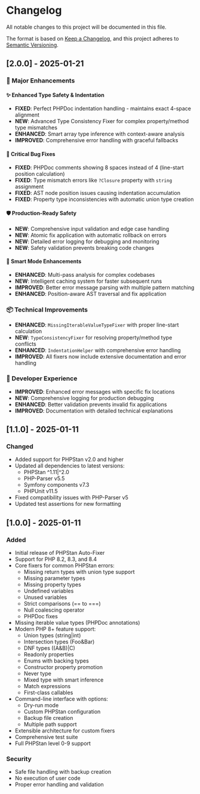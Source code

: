 # Changelog

All notable changes to this project will be documented in this file.

The format is based on [Keep a Changelog](https://keepachangelog.com/en/1.0.0/),
and this project adheres to [Semantic Versioning](https://semver.org/spec/v2.0.0.html).

## [2.0.0] - 2025-01-21

### 🚀 Major Enhancements

#### ✨ Enhanced Type Safety & Indentation
- **FIXED**: Perfect PHPDoc indentation handling - maintains exact 4-space alignment
- **NEW**: Advanced Type Consistency Fixer for complex property/method type mismatches
- **ENHANCED**: Smart array type inference with context-aware analysis
- **IMPROVED**: Comprehensive error handling with graceful fallbacks

#### 🎯 Critical Bug Fixes
- **FIXED**: PHPDoc comments showing 8 spaces instead of 4 (line-start position calculation)
- **FIXED**: Type mismatch errors like `?Closure` property with `string` assignment
- **FIXED**: AST node position issues causing indentation accumulation
- **FIXED**: Property type inconsistencies with automatic union type creation

#### 🛡️ Production-Ready Safety
- **NEW**: Comprehensive input validation and edge case handling
- **NEW**: Atomic fix application with automatic rollback on errors
- **NEW**: Detailed error logging for debugging and monitoring
- **NEW**: Safety validation prevents breaking code changes

#### 🧠 Smart Mode Enhancements
- **ENHANCED**: Multi-pass analysis for complex codebases
- **NEW**: Intelligent caching system for faster subsequent runs
- **IMPROVED**: Better error message parsing with multiple pattern matching
- **ENHANCED**: Position-aware AST traversal and fix application

### 📦 Technical Improvements
- **ENHANCED**: `MissingIterableValueTypeFixer` with proper line-start calculation
- **NEW**: `TypeConsistencyFixer` for resolving property/method type conflicts
- **ENHANCED**: `IndentationHelper` with comprehensive error handling
- **IMPROVED**: All fixers now include extensive documentation and error handling

### 🔧 Developer Experience
- **IMPROVED**: Enhanced error messages with specific fix locations
- **NEW**: Comprehensive logging for production debugging
- **ENHANCED**: Better validation prevents invalid fix applications
- **IMPROVED**: Documentation with detailed technical explanations

## [1.1.0] - 2025-01-11

### Changed
- Added support for PHPStan v2.0 and higher
- Updated all dependencies to latest versions:
  - PHPStan ^1.11|^2.0
  - PHP-Parser v5.5
  - Symfony components v7.3
  - PHPUnit v11.5
- Fixed compatibility issues with PHP-Parser v5
- Updated test assertions for new formatting

## [1.0.0] - 2025-01-11

### Added
- Initial release of PHPStan Auto-Fixer
- Support for PHP 8.2, 8.3, and 8.4
- Core fixers for common PHPStan errors:
  - Missing return types with union type support
  - Missing parameter types
  - Missing property types
  - Undefined variables
  - Unused variables
  - Strict comparisons (== to ===)
  - Null coalescing operator
  - PHPDoc fixes
- Missing iterable value types (PHPDoc annotations)
- Modern PHP 8+ feature support:
  - Union types (string|int)
  - Intersection types (Foo&Bar)
  - DNF types ((A&B)|C)
  - Readonly properties
  - Enums with backing types
  - Constructor property promotion
  - Never type
  - Mixed type with smart inference
  - Match expressions
  - First-class callables
- Command-line interface with options:
  - Dry-run mode
  - Custom PHPStan configuration
  - Backup file creation
  - Multiple path support
- Extensible architecture for custom fixers
- Comprehensive test suite
- Full PHPStan level 0-9 support

### Security
- Safe file handling with backup creation
- No execution of user code
- Proper error handling and validation